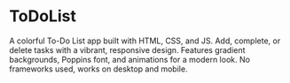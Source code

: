 # ToDoList
A colorful To-Do List app built with HTML, CSS, and JS. Add, complete, or delete tasks with a vibrant, responsive design. Features gradient backgrounds, Poppins font, and animations for a modern look. No frameworks used, works on desktop and mobile.
